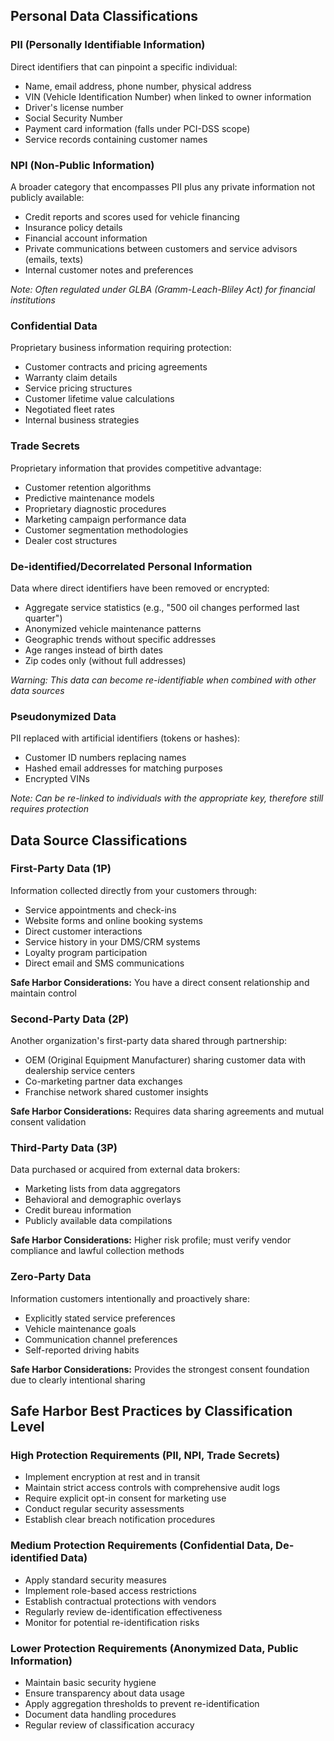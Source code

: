 ## Personal Data Classifications

### PII (Personally Identifiable Information)
Direct identifiers that can pinpoint a specific individual:
* Name, email address, phone number, physical address
* VIN (Vehicle Identification Number) when linked to owner information
* Driver's license number
* Social Security Number
* Payment card information (falls under PCI-DSS scope)
* Service records containing customer names

### NPI (Non-Public Information)
A broader category that encompasses PII plus any private information not publicly available:
* Credit reports and scores used for vehicle financing
* Insurance policy details
* Financial account information
* Private communications between customers and service advisors (emails, texts)
* Internal customer notes and preferences

*Note: Often regulated under GLBA (Gramm-Leach-Bliley Act) for financial institutions*

### Confidential Data
Proprietary business information requiring protection:
* Customer contracts and pricing agreements
* Warranty claim details
* Service pricing structures
* Customer lifetime value calculations
* Negotiated fleet rates
* Internal business strategies

### Trade Secrets
Proprietary information that provides competitive advantage:
* Customer retention algorithms
* Predictive maintenance models
* Proprietary diagnostic procedures
* Marketing campaign performance data
* Customer segmentation methodologies
* Dealer cost structures

### De-identified/Decorrelated Personal Information
Data where direct identifiers have been removed or encrypted:
* Aggregate service statistics (e.g., "500 oil changes performed last quarter")
* Anonymized vehicle maintenance patterns
* Geographic trends without specific addresses
* Age ranges instead of birth dates
* Zip codes only (without full addresses)

*Warning: This data can become re-identifiable when combined with other data sources*

### Pseudonymized Data
PII replaced with artificial identifiers (tokens or hashes):
* Customer ID numbers replacing names
* Hashed email addresses for matching purposes
* Encrypted VINs

*Note: Can be re-linked to individuals with the appropriate key, therefore still requires protection*

## Data Source Classifications

### First-Party Data (1P)
Information collected directly from your customers through:
* Service appointments and check-ins
* Website forms and online booking systems
* Direct customer interactions
* Service history in your DMS/CRM systems
* Loyalty program participation
* Direct email and SMS communications

**Safe Harbor Considerations:** You have a direct consent relationship and maintain control

### Second-Party Data (2P)
Another organization's first-party data shared through partnership:
* OEM (Original Equipment Manufacturer) sharing customer data with dealership service centers
* Co-marketing partner data exchanges
* Franchise network shared customer insights

**Safe Harbor Considerations:** Requires data sharing agreements and mutual consent validation

### Third-Party Data (3P)
Data purchased or acquired from external data brokers:
* Marketing lists from data aggregators
* Behavioral and demographic overlays
* Credit bureau information
* Publicly available data compilations

**Safe Harbor Considerations:** Higher risk profile; must verify vendor compliance and lawful collection methods

### Zero-Party Data
Information customers intentionally and proactively share:
* Explicitly stated service preferences
* Vehicle maintenance goals
* Communication channel preferences
* Self-reported driving habits

**Safe Harbor Considerations:** Provides the strongest consent foundation due to clearly intentional sharing

## Safe Harbor Best Practices by Classification Level

### High Protection Requirements (PII, NPI, Trade Secrets)
* Implement encryption at rest and in transit
* Maintain strict access controls with comprehensive audit logs
* Require explicit opt-in consent for marketing use
* Conduct regular security assessments
* Establish clear breach notification procedures

### Medium Protection Requirements (Confidential Data, De-identified Data)
* Apply standard security measures
* Implement role-based access restrictions
* Establish contractual protections with vendors
* Regularly review de-identification effectiveness
* Monitor for potential re-identification risks

### Lower Protection Requirements (Anonymized Data, Public Information)
* Maintain basic security hygiene
* Ensure transparency about data usage
* Apply aggregation thresholds to prevent re-identification
* Document data handling procedures
* Regular review of classification accuracy
